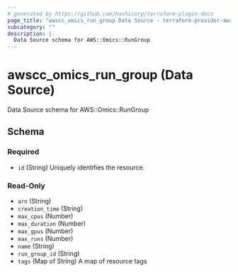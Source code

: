 ```yaml
---
# generated by https://github.com/hashicorp/terraform-plugin-docs
page_title: "awscc_omics_run_group Data Source - terraform-provider-awscc"
subcategory: ""
description: |-
  Data Source schema for AWS::Omics::RunGroup
---
```


# awscc_omics_run_group (Data Source)

Data Source schema for AWS::Omics::RunGroup



<!-- schema generated by tfplugindocs -->
## Schema

### Required

- `id` (String) Uniquely identifies the resource.

### Read-Only

- `arn` (String)
- `creation_time` (String)
- `max_cpus` (Number)
- `max_duration` (Number)
- `max_gpus` (Number)
- `max_runs` (Number)
- `name` (String)
- `run_group_id` (String)
- `tags` (Map of String) A map of resource tags
